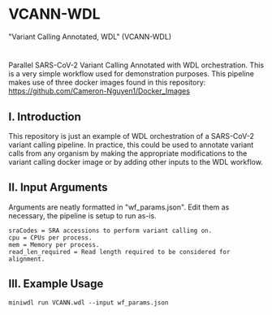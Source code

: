 # VCANN-WDL
"Variant Calling Annotated, WDL" (VCANN-WDL)
#
Parallel SARS-CoV-2 Variant Calling Annotated with WDL orchestration.
This is a very simple workflow used for demonstration purposes.
This pipeline makes use of three docker images found in this repository: https://github.com/Cameron-Nguyen1/Docker_Images

## I. Introduction
This repository is just an example of WDL orchestration of a SARS-CoV-2 variant calling pipeline. In practice, this could be used to annotate variant calls from any organism by making the appropriate modifications to the variant calling docker image
or by adding other inputs to the WDL workflow.

## II. Input Arguments
Arguments are neatly formatted in "wf_params.json". Edit them as necessary, the pipeline is setup to run as-is.
```
sraCodes = SRA accessions to perform variant calling on.
cpu = CPUs per process.
mem = Memory per process.
read_len_required = Read length required to be considered for alignment.
```

## III. Example Usage
```
miniwdl run VCANN.wdl --input wf_params.json
```
